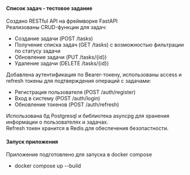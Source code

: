 #### Список задач - тестовое задание
Создано RESTful API на фреймворке FastAPI  
Реализованы CRUD-функции для задач:  
 - Создание задачи (POST /tasks)  
 - Получение списка задач (GET /tasks) с возможностью фильтрации по статусу задачи  
 - Обновление задачи (PUT /tasks/{id})  
 - Удаление задачи (DELETE /tasks/{id})

Добавлена аутентификация по Bearer-токену, использованы access и refresh токены для подтверждения операций с задачами:
 - Регистрация пользователя (POST /auth/register)
 - Вход в систему (POST /auth/login)
 - Обновление токенов (POST /auth/refresh)

Использована бд Postgresql и библиотека asyncpg для хранения информации о пользователях и задачах.  
Refresh токен хранится в Redis для обеспечения безопастности.  

#### Запуск приложения
Приложение подготовлено для запуска в docker compose
 - docker compose up --build